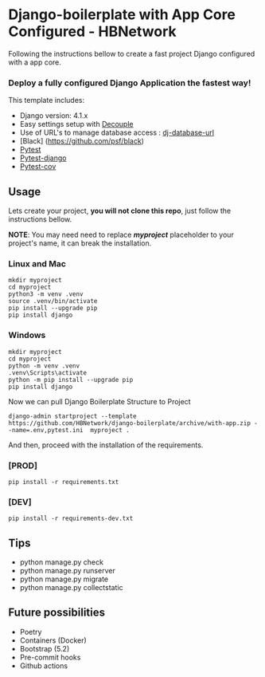 # Django-boilerplate with App Core Configured - HBNetwork

Following the instructions bellow to create a fast project Django configured with a app core.

### Deploy a fully configured Django Application the fastest way!

This template includes:
* Django version: 4.1.x
* Easy settings setup with [Decouple](https://github.com/hbnetwork/python-decouple)  
* Use of URL's to manage database access : [dj-database-url](https://github.com/jazzband/dj-database-url)  
* [Black] (https://github.com/psf/black) 
* [Pytest](https://docs.pytest.org/)
* [Pytest-django](https://pytest-django.readthedocs.io/en/latest/)
* [Pytest-cov](https://github.com/pytest-dev/pytest-cov)


## Usage

Lets create your project, **you will not clone this repo**, just follow the instructions bellow.

**NOTE**: You may need need to replace **_myproject_** placeholder to your project's name, it can break the installation.


### Linux and Mac
```
mkdir myproject
cd myproject
python3 -m venv .venv 
source .venv/bin/activate
pip install --upgrade pip
pip install django
```

### Windows
```
mkdir myproject
cd myproject
python -m venv .venv
.venv\Scripts\activate
python -m pip install --upgrade pip
pip install django
```

Now we can pull Django Boilerplate Structure to Project 

```
django-admin startproject --template https://github.com/HBNetwork/django-boilerplate/archive/with-app.zip --name=.env,pytest.ini  myproject .
```


And then, proceed with the installation of the requirements. 

### [PROD]
```
pip install -r requirements.txt
```


### [DEV]
```
pip install -r requirements-dev.txt
```

## Tips
- python manage.py check  
- python manage.py runserver  
- python manage.py migrate  
- python manage.py collectstatic  

## Future possibilities
- Poetry
- Containers (Docker)
- Bootstrap (5.2)
- Pre-commit hooks
- Github actions

